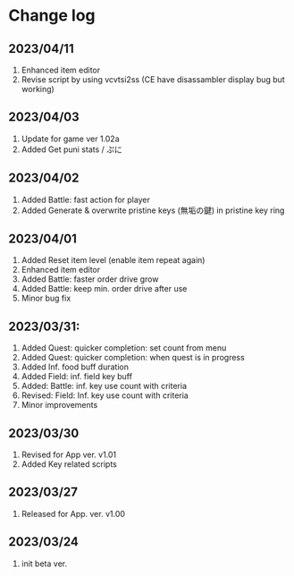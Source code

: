 # Change log

## 2023/04/11
1. Enhanced item editor
1. Revise script by using vcvtsi2ss (CE have disassambler display bug but working)

## 2023/04/03
1. Update for game ver 1.02a
1. Added Get puni stats / ぷに

## 2023/04/02
1. Added Battle: fast action for player  
1. Added Generate & overwrite pristine keys (無垢の鍵) in pristine key ring

## 2023/04/01
1. Added Reset item level (enable item repeat again)
1. Enhanced item editor
1. Added Battle: faster order drive grow
1. Added Battle: keep min. order drive after use
1. Minor bug fix

## 2023/03/31:
1. Added Quest: quicker completion: set count from menu
1. Added Quest: quicker completion: when quest is in progress
1. Added Inf. food buff duration
1. Added Field: inf. field key buff
1. Added: Battle: inf. key use count with criteria
1. Revised: Field: Inf. key use count with criteria
1. Minor improvements


## 2023/03/30
1. Revised for App ver. v1.01
1. Added Key related scripts
 
## 2023/03/27
1. Released for App. ver. v1.00

## 2023/03/24
1. init beta ver.



